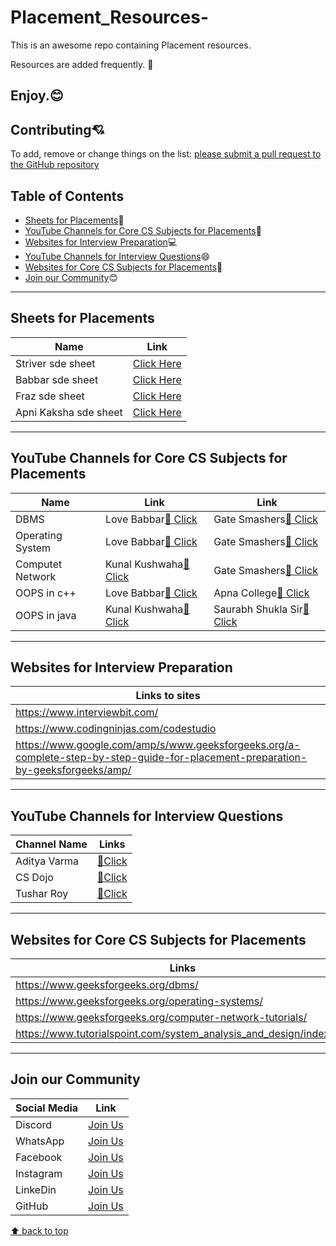 # Placement_Resources-
This is an awesome repo containing Placement resources. 

Resources are added frequently. 🤙

Enjoy.😊
---
## Contributing:cupid:
To add, remove or change things on the list:
[please submit a pull request to the GitHub repository](https://github.com/Resourcio-Community/Placement-Resources)

## Table of Contents
- [Sheets for Placements](#sheets-for-placements):blue_book:
- [YouTube Channels for Core CS Subjects for Placements](#youtube-channels-for-core-cs-subjects-for-placements):incoming_envelope:
- [Websites for Interview Preparation](#websites-for-interview-preparation):computer:
- [YouTube Channels for Interview Questions](#youtube-channels-for-interview-questions):smile:
- [Websites for Core CS Subjects for Placements](#websites-for-core-cs-subjects-for-placements):tea:
- [Join our Community](#join-our-community):blush:
---

## Sheets for Placements 
| Name | Link |
| ---- | ---- |
| Striver sde sheet | [Click Here](https://takeuforward.org/interviews/strivers-sde-sheet-top-coding-interview-problems/) |
| Babbar sde sheet | [Click Here](https://drive.google.com/file/d/1FMdN_OCfOI0iAeDlqswCiC2DZzD4nPsb/view) |
| Fraz sde sheet | [Click Here](https://docs.google.com/spreadsheets/u/1/d/1-wKcV99KtO91dXdPkwmXGTdtyxAfk1mbPXQg81R9sFE/htmlview) |
| Apni Kaksha sde sheet | [Click Here](https://docs.google.com/spreadsheets/u/1/d/1hXserPuxVoWMG9Hs7y8wVdRCJTcj3xMBAEYUOXQ5Xag/htmlview) |

---

## YouTube Channels for Core CS Subjects for Placements
|Name|Link|Link|
|----|----|----|
|DBMS|Love Babbar[🔗 Click](https://youtube.com/playlist?list=PLDzeHZWIZsTpukecmA2p5rhHM14bl2dHU)|Gate Smashers[🔗 Click](https://youtube.com/playlist?list=PLxCzCOWd7aiFAN6I8CuViBuCdJgiOkT2Y)|
|Operating System|Love Babbar[🔗 Click](https://youtube.com/playlist?list=PLDzeHZWIZsTr3nwuTegHLa2qlI81QweYG)|Gate Smashers[🔗 Click](https://www.youtube.com/playlist?list=PLxCzCOWd7aiGz9donHRrE9I3Mwn6XdP8p)|
|Computet Network|Kunal Kushwaha[🔗 Click](https://youtu.be/IPvYjXCsTg8)|Gate Smashers[🔗 Click](https://youtube.com/playlist?list=PLxCzCOWd7aiGFBD2-2joCpWOLUrDLvVV_)|
|OOPS in c++|Love Babbar[🔗 Click](https://youtube.com/playlist?list=PLDzeHZWIZsTqouGFa8IyE8K-5hbtAppCC)|Apna College[🔗 Click](https://youtube.com/playlist?list=PLfqMhTWNBTe0b2nM6JHVCnAkhQRGiZMSJ)|
|OOPS in java|Kunal Kushwaha[🔗 Click](https://youtube.com/playlist?list=PL9gnSGHSqcno1G3XjUbwzXHL8_EttOuKk)|Saurabh Shukla Sir[🔗 Click](https://www.youtube.com/@javabysaurabhshuklasir3459/videos)|

---

## Websites for Interview Preparation 
|Links to  sites|
|-----|
|https://www.interviewbit.com/|
|https://www.codingninjas.com/codestudio|
|https://www.google.com/amp/s/www.geeksforgeeks.org/a-complete-step-by-step-guide-for-placement-preparation-by-geeksforgeeks/amp/|

 ---
 
## YouTube Channels for Interview Questions
| Channel Name | Links |
| ------------ | ----- |
| Aditya Varma |[🔗Click](https://www.youtube.com/@TheAdityaVerma/playlists)|
| CS Dojo |[🔗Click](https://www.youtube.com/@CSDojo/playlists)|
| Tushar Roy |[🔗Click](https://www.youtube.com/@tusharroy2525/playlists)|

---

## Websites for Core CS Subjects for Placements

|Links|
|-----|
|https://www.geeksforgeeks.org/dbms/|
|https://www.geeksforgeeks.org/operating-systems/|
|https://www.geeksforgeeks.org/computer-network-tutorials/|
|https://www.tutorialspoint.com/system_analysis_and_design/index.htm|

---

## Join our Community
| Social Media | Link |
| ------------ | ---- |
| Discord | [Join Us](https://discord.gg/j2cMDF6Dtx) |
| WhatsApp | [Join Us](https://chat.whatsapp.com/Km6AX9di04ZLIpFEcXTiNK) |
| Facebook | [Join Us](https://www.facebook.com/profile.php?id=100088472180461) |
| Instagram | [Join Us](https://www.instagram.com/resourciocommunity22/) |
| LinkeDin | [Join Us](https://www.linkedin.com/in/resourcio-community22/) |
| GitHub | [Join Us](https://github.com/Resourcio-Community) |

[⬆ back to top](#table-of-contents)
